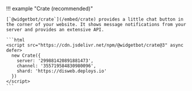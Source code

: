 !!! example "Crate (recommended)"

    [`@widgetbot/crate`](/embed/crate) provides a little chat button in the corner of your website. It shows message notifications from your server and provides an extensive API.

    ```html
    <script src="https://cdn.jsdelivr.net/npm/@widgetbot/crate@3" async defer>
      new Crate({
        server: '299881420891881473',
        channel: '355719584830980096',
        shard: 'https://disweb.deploys.io'
      })
    </script>
    ```
